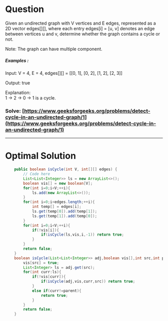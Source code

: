 # Question  

Given an undirected graph with V vertices and E edges, represented as a 2D vector edges[][], where each entry edges[i] = [u, v] denotes an edge between vertices u and v, determine whether the graph contains a cycle or not.

Note: The graph can have multiple component.



##### Examples :

Input: V = 4, E = 4, edges[][] = [[0, 1], [0, 2], [1, 2], [2, 3]]

Output: true

Explanation:  
1 -> 2 -> 0 -> 1 is a cycle.



### Solve: [https://www.geeksforgeeks.org/problems/detect-cycle-in-an-undirected-graph/1](https://www.geeksforgeeks.org/problems/detect-cycle-in-an-undirected-graph/1)

*** 

# Optimal Solution 

``` java
    public boolean isCycle(int V, int[][] edges) {
        // Code here
        List<List<Integer>> ls = new ArrayList<>();
        boolean vis[] = new boolean[V];
        for(int i=0;i<V;++i){
            ls.add(new ArrayList<>());
        }
        for(int i=0;i<edges.length;++i){
            int temp[] = edges[i];
            ls.get(temp[0]).add(temp[1]);
            ls.get(temp[1]).add(temp[0]);
        }
        for(int i=0;i<V;++i){
            if(!vis[i]){
                if(isCycle(ls,vis,i,-1)) return true;
            }
        }
        return false;
    }
    boolean isCycle(List<List<Integer>> adj,boolean vis[],int src,int parent){
        vis[src] = true;
        List<Integer> ls = adj.get(src);
        for(int curr:ls){
            if(!vis[curr]){
                if(isCycle(adj,vis,curr,src)) return true;
            }
            else if(curr!=parent){
                return true;
            }
        }
        return false;
    }
```